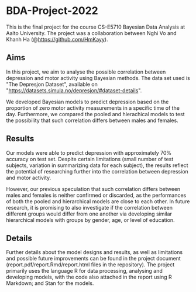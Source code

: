 # BDA-Project-2022

This is the final project for the course CS-E5710 Bayesian Data Analysis at Aalto University. The project was a collaboration between Nghi Vo and Khanh Ha (@https://github.com/HmKayy).

## Aims
In this project, we aim to analyse the possible correlation between depression and motor activity using Bayesian methods. The data set used is "The Depresjon Dataset", available on "https://datasets.simula.no/depresjon/#dataset-details". 

We developed Bayesian models to predict depression based on the proportion of zero motor activity measurements in a specific time of the day. Furthermore, we compared the pooled and hierachical models to test the possibility that such correlation differs between males and females.

## Results
Our models were able to predict depression with approximately 70% accuracy on test set. Despite certain limitations (small number of test subjects, variation in summarizing data for each subject), the results reflect the potential of researching further into the correlation between depression and motor activity.

However, our previous speculation that such correlation differs between males and females is neither confirmed or discarded, as the performances of both the pooled and hierarchical models are close to each other. In future research, it is promising to also investigate if the correlation between different groups would differ from one another via developing similar hierarchical models with groups by gender, age, or level of education.

## Details
Further details about the model designs and results, as well as limitations and possible future improvements can be found in the project document (report.pdf/report.Rmd/report.html files in the repository). The project primarily uses the language R for data processing, analysing and developing models, with the code also attached in the report using R Markdown; and Stan for the models.

